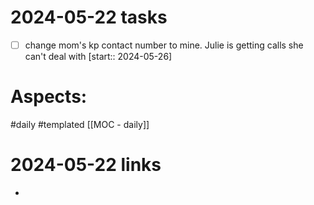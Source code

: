 
# 2024-05-22 tasks

- [ ] change mom's kp contact number to mine.   Julie is getting calls she can't deal with  [start:: 2024-05-26]

# Aspects:
#daily #templated
[[MOC - daily]]

# 2024-05-22 links
- 


